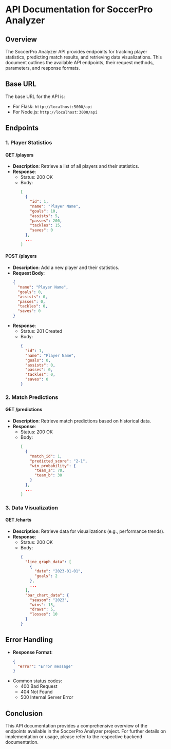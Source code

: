 # API Documentation for SoccerPro Analyzer

## Overview
The SoccerPro Analyzer API provides endpoints for tracking player statistics, predicting match results, and retrieving data visualizations. This document outlines the available API endpoints, their request methods, parameters, and response formats.

## Base URL
The base URL for the API is:
- For Flask: `http://localhost:5000/api`
- For Node.js: `http://localhost:3000/api`

## Endpoints

### 1. Player Statistics

#### GET /players
- **Description**: Retrieve a list of all players and their statistics.
- **Response**:
  - Status: 200 OK
  - Body: 
    ```json
    [
      {
        "id": 1,
        "name": "Player Name",
        "goals": 10,
        "assists": 5,
        "passes": 200,
        "tackles": 15,
        "saves": 0
      },
      ...
    ]
    ```

#### POST /players
- **Description**: Add a new player and their statistics.
- **Request Body**:
  ```json
  {
    "name": "Player Name",
    "goals": 0,
    "assists": 0,
    "passes": 0,
    "tackles": 0,
    "saves": 0
  }
  ```
- **Response**:
  - Status: 201 Created
  - Body: 
    ```json
    {
      "id": 1,
      "name": "Player Name",
      "goals": 0,
      "assists": 0,
      "passes": 0,
      "tackles": 0,
      "saves": 0
    }
    ```

### 2. Match Predictions

#### GET /predictions
- **Description**: Retrieve match predictions based on historical data.
- **Response**:
  - Status: 200 OK
  - Body: 
    ```json
    [
      {
        "match_id": 1,
        "predicted_score": "2-1",
        "win_probability": {
          "team_a": 70,
          "team_b": 30
        }
      },
      ...
    ]
    ```

### 3. Data Visualization

#### GET /charts
- **Description**: Retrieve data for visualizations (e.g., performance trends).
- **Response**:
  - Status: 200 OK
  - Body: 
    ```json
    {
      "line_graph_data": [
        {
          "date": "2023-01-01",
          "goals": 2
        },
        ...
      ],
      "bar_chart_data": {
        "season": "2023",
        "wins": 15,
        "draws": 5,
        "losses": 10
      }
    }
    ```

## Error Handling
- **Response Format**:
  ```json
  {
    "error": "Error message"
  }
  ```
- Common status codes:
  - 400 Bad Request
  - 404 Not Found
  - 500 Internal Server Error

## Conclusion
This API documentation provides a comprehensive overview of the endpoints available in the SoccerPro Analyzer project. For further details on implementation or usage, please refer to the respective backend documentation.